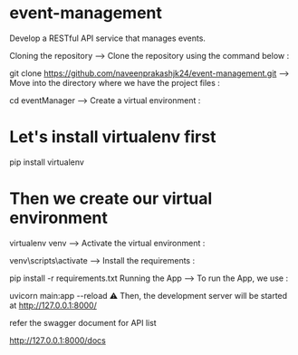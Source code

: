 # event-management
Develop a RESTful API service that manages events.

Cloning the repository
--> Clone the repository using the command below :

git clone https://github.com/naveenprakashjk24/event-management.git
--> Move into the directory where we have the project files :

cd eventManager
--> Create a virtual environment :

# Let's install virtualenv first
pip install virtualenv

# Then we create our virtual environment
virtualenv venv
--> Activate the virtual environment :

venv\scripts\activate
--> Install the requirements :

pip install -r requirements.txt
Running the App
--> To run the App, we use :

uvicorn main:app --reload
⚠ Then, the development server will be started at http://127.0.0.1:8000/

refer the swagger document for API list

http://127.0.0.1:8000/docs
